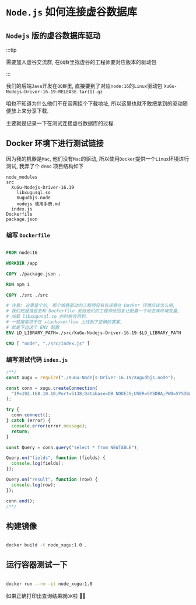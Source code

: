 # `Node.js` 如何连接虚谷数据库

## `Nodejs` 版的虚谷数据库驱动

:::tip

需要加入虚谷交流群, 在`QQ群`里找虚谷的工程师要对应版本的驱动包

:::

我们的后端`Java`开发在`QQ群`里, 直接要到了对应`node:16`的`Linux`驱动包 `XuGu-Nodejs-Driver-16.19-RELEASE.tar(1).gz`

咱也不知道为什么他们不在官网挂个下载地址, 所以这里也就不敢把拿到的驱动随便放上来分享下载.

主要就是记录一下在测试连接虚谷数据库的过程.

## Docker 环境下进行测试链接

因为我的机器是`Mac`, 他们没有`Mac`的驱动, 所以使用`Docker`提供一个`Linux`环境进行测试, 我弄了个 `demo` 项目结构如下

```
node_modules
src
  XuGu-Nodejs-Driver-16.19
    libxugusql.so
    Xugudbjs.node
    nodejs 使用手册.md
  index.js
Dockerfile
package.json
```

### 编写 `Dockerfile`

```Dockerfile

FROM node:16

WORKDIR /app

COPY ./package.json .

RUN npm i

COPY ./src ./src

# 注意: 这里是个坑, 那个给我驱动的工程师没有告诉我在 Docker 环境应该怎么用,
# 我们把报错信息和 Dockerfile 发给他们的工程师给回复让配置一下动态库环境变量,
# 加载 libxugusql.so 的时候会用到,
# 一顿搜索终于在 stackoverflow 上找到了正确的答案,
# 就是下边这个 ENV 配置
ENV LD_LIBRARY_PATH=./src/XuGu-Nodejs-Driver-16.19:$LD_LIBRARY_PATH

CMD [ "node", "./src/index.js" ]
```

### 编写测试代码 `index.js`

```js
/**/
const xugu = require("./XuGu-Nodejs-Driver-16.19/Xugudbjs.node");

const conn = xugu.createConnection(
  "IP=192.168.10.10;Port=5138;Database=DB_NODEJS;USER=SYSDBA;PWD=SYSDBA;char_set=utf8"
);

try {
  conn.connect();
} catch (error) {
  console.error(error.message);
  return;
}

const Query = conn.query("select * from NEWTABLE");

Query.on("fields", function (fields) {
  console.log(fields);
});

Query.on("result", function (row) {
  console.log(row);
});

conn.end();
/**/
```

## 构建镜像

```sh

docker build -t node_xugu:1.0 .

```

## 运行容器测试一下

```sh

docker run --rm -it node_xugu:1.0

```

如果正确打印出查询结果就`OK`啦 ✌🏻
